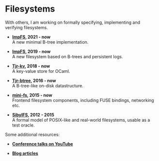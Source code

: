 # Filesystems

With others, I am working on formally specifying, implementing and verifying filesystems.

  * **[ImpFS](https://github.com/tomjridge/mini-btree), 2021 - now**  
    A new minimal B-tree implementation.

  * **[ImpFS](https://github.com/tomjridge/imp_fs), 2019 - now**  
    A new filesystem based on B-trees and persistent logs.

  * **[Tjr-kv](https://github.com/tomjridge/tjr_kv), 2018 - now**  
    A key-value store for OCaml.

  * **[Tjr-btree](https://github.com/tomjridge/tjr_btree), 2016 - now**  
    A B-tree-like on-disk datastructure.

  * **[mini-fs](https://github.com/tomjridge/mini-fs), 2015 - now**  
    Frontend filesystem components, including FUSE bindings, networking etc.

  * **[SibylFS](/?page=sibylfs.md), 2012 - 2015**  
    A formal model of POSIX-like and real-world filesystems, usable as a test oracle.


Some additional resources:

  * **[Conference talks on YouTube](https://www.youtube.com/playlist?list=PLxKUsnr0vDOT-k1O1ePCg8pxqMwlQ6V7c)**

  * **[Blog articles](http://tom-ridge.blogspot.com)**

